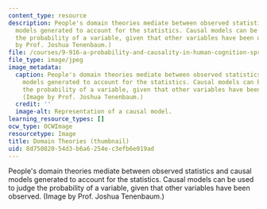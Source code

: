 ```yaml
---
content_type: resource
description: People's domain theories mediate between observed statistics and causal
  models generated to account for the statistics. Causal models can be used to judge
  the probability of a variable, given that other variables have been observed. (Image
  by Prof. Joshua Tenenbaum.)
file: /courses/9-916-a-probability-and-causality-in-human-cognition-spring-2003/8d75082054d3b6a6254ec3efb6e019ad_9-916as03-th.jpg
file_type: image/jpeg
image_metadata:
  caption: People's domain theories mediate between observed statistics and causal
    models generated to account for the statistics. Causal models can be used to judge
    the probability of a variable, given that other variables have been observed.
    (Image by Prof. Joshua Tenenbaum.)
  credit: ''
  image-alt: Representation of a causal model.
learning_resource_types: []
ocw_type: OCWImage
resourcetype: Image
title: Domain Theories (thumbnail)
uid: 8d750820-54d3-b6a6-254e-c3efb6e019ad
---
```

People's domain theories mediate between observed statistics and causal models generated to account for the statistics. Causal models can be used to judge the probability of a variable, given that other variables have been observed. (Image by Prof. Joshua Tenenbaum.)

